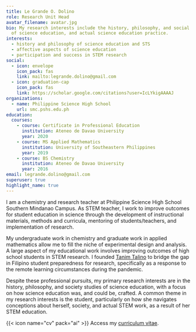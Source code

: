 ```yaml
---
title: Le Grande O. Dolino
role: Research Unit Head
avatar_filename: avatar.jpg
bio: My research interests include the history, philosophy, and social studies
  of science education, and actual science education practice.
interests:
  - history and philosophy of science education and STS
  - affective aspects of science education
  - participation and success in STEM research
social:
  - icon: envelope
    icon_pack: fas
    link: mailto:legrande.dolino@gmail.com
  - icon: graduation-cap
    icon_pack: fas
    link: https://scholar.google.com/citations?user=IcLYkigAAAAJ
organizations:
  - name: Philippine Science High School
    url: smc.pshs.edu.ph
education:
  courses:
    - course: Certificate in Professional Education
      institution: Ateneo de Davao University
      year: 2020
    - course: MS Applied Mathematics
      institution: University of Southeastern Philippines
      year: 2019
    - course: BS Chemistry
      institution: Ateneo de Davao University
      year: 2016
email: legrande.dolino@gmail.com
superuser: true
highlight_name: true
---
```

I am a chemistry and research teacher at Philippine Science High School Southern Mindanao Campus. As STEM teacher, I work to improve outcomes for student education in science through the development of instructional materials, methods and curricula, mentoring of students/teachers, and implementation of research.

My undergraduate work in chemistry and graduate work in applied mathematics allow me to fill the niche of experimental design and analysis. A large aspect of my educational work involves improving outcomes of high school students in STEM research. I founded [Tanim Talino](http://tanimtalino.org) to bridge the gap in Filipino student preparedness for research, specifically as a response to the remote learning circumstances during the pandemic.

Despite these professional pursuits, my primary research interests are in the history, philosophy, and society studies of science education, with a focus on how science education was, and could be, crafted. A common theme in my research interests is the student, particularly on how she navigates conceptions about herself, society, and actual STEM work, as a result of her STEM education.

{{< icon name="cv" pack="ai" >}} Access my [curriculum vitae](https://docs.google.com/document/d/1wVxoYxNQ41ar9_LzAVz-uJvxk8yQVJLMjegaMy4m41c/edit?usp=sharing).
